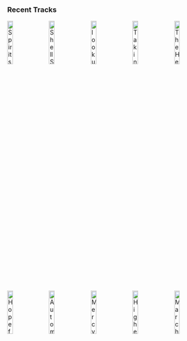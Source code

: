 ### Recent Tracks
[<img src='https://lastfm.freetls.fastly.net/i/u/300x300/bd141cd43b104c507c33225ef27c57c5.png' width='16%' height='16%' alt='Spirits'>](https://www.last.fm/music/the%2bstrumbellas/_/spirits)&nbsp;&nbsp;&nbsp;&nbsp;[<img src='https://lastfm.freetls.fastly.net/i/u/300x300/26863bd7ee764b9e846560722f30f67b.png' width='16%' height='16%' alt='Shell Suite'>](https://www.last.fm/music/chad%2bvalley/_/shell%2bsuite)&nbsp;&nbsp;&nbsp;&nbsp;[<img src='https://lastfm.freetls.fastly.net/i/u/300x300/6b82053fe8ba98a9210ebaeec430efc8.png' width='16%' height='16%' alt='look up'>](https://www.last.fm/music/joy%2boladokun/_/look%2bup)&nbsp;&nbsp;&nbsp;&nbsp;[<img src='https://lastfm.freetls.fastly.net/i/u/300x300/d6acd3d55ac149e3be9f08d31f45e75a.png' width='16%' height='16%' alt='Takin it to the Streets'>](https://www.last.fm/music/the%2bdoobie%2bbrothers/_/takin%2527%2bit%2bto%2bthe%2bstreets)&nbsp;&nbsp;&nbsp;&nbsp;[<img src='https://lastfm.freetls.fastly.net/i/u/300x300/cd489f9f92dfd879ba975535026f3df9.png' width='16%' height='16%' alt='The Heights'>](https://www.last.fm/music/knox%2bhamilton/_/the%2bheights)&nbsp;&nbsp;&nbsp;&nbsp;<br>[<img src='https://lastfm.freetls.fastly.net/i/u/300x300/a5003abc55b77e48ea50492cdb7b9a47.png' width='16%' height='16%' alt='Hopefully'>](https://www.last.fm/music/the%2broyal%2bfoundry/_/hopefully)&nbsp;&nbsp;&nbsp;&nbsp;[<img src='https://lastfm.freetls.fastly.net/i/u/300x300/ad484b533669379a1f09e2f854b3d37b.png' width='16%' height='16%' alt='Automatic'>](https://www.last.fm/music/the%2bmowgli%2527s/_/automatic)&nbsp;&nbsp;&nbsp;&nbsp;[<img src='https://lastfm.freetls.fastly.net/i/u/300x300/448589a54f4bbca2d92ce3ba39008d94.png' width='16%' height='16%' alt='Mercy'>](https://www.last.fm/music/grizfolk/_/mercy)&nbsp;&nbsp;&nbsp;&nbsp;[<img src='https://lastfm.freetls.fastly.net/i/u/300x300/6c69978058b142c98eafa329ed7d222f.png' width='16%' height='16%' alt='Higher Love'>](https://www.last.fm/music/steve%2bwinwood/_/higher%2blove)&nbsp;&nbsp;&nbsp;&nbsp;[<img src='https://lastfm.freetls.fastly.net/i/u/300x300/cf85ae66421144c5c4294b242443d302.png' width='16%' height='16%' alt='March: Hills to Climb'>](https://www.last.fm/music/tim%2bmyers/_/march%253a%2bhills%2bto%2bclimb)&nbsp;&nbsp;&nbsp;&nbsp;<br>